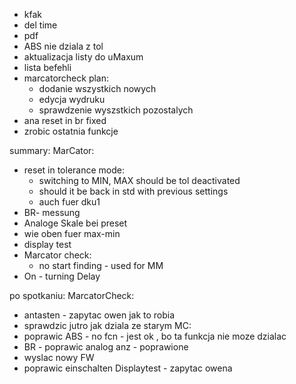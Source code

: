 
- kfak
- del time
- pdf
- ABS nie dziala z tol
- aktualizacja listy do uMaxum
- lista befehli
- marcatorcheck plan:
	- dodanie wszystkich nowych
	- edycja wydruku
	- sprawdzenie wyszstkich pozostalych
- ana reset in br fixed
- zrobic ostatnia funkcje

summary:
MarCator:
- reset in tolerance mode:
	- switching to MIN, MAX should be tol deactivated
	- should it be back in std with previous settings
	- auch fuer dku1
- BR- messung
- Analoge Skale bei preset
- wie oben fuer max-min
- display test
- Marcator check:
	- no start finding - used for MM
- On - turning Delay



po spotkaniu:
MarcatorCheck:
- antasten - zapytac owen jak to robia
- sprawdzic jutro jak dziala ze starym
MC:
- poprawic ABS - no fcn - jest ok , bo ta funkcja nie moze dzialac
- BR - poprawic analog anz - poprawione
- wyslac nowy FW
- poprawic  einschalten
Displaytest - zapytac owena